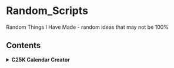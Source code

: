 # Random_Scripts

Random Things I Have Made - random ideas that may not be 100%

## Contents

<details>
<summary><strong>C25K Calendar Creator</strong></summary>

- `c25k_ics_generator.py`: Couch to 5K calendar and checklist generator with health, localization, and export features.
- `c25k_ics_generator_readme.md`: Full documentation and usage guide for the C25K tool.
- `c25k_excel_macro_inserter.py`: Script to auto-insert macros and formulas into the Excel progress tracker.
- Output files: `.ics`, `.csv`, `.json`, Google Fit CSV, Markdown checklist, and Excel progress tracker with advanced macros and visual cues.

<details>
<summary>Implemented Features</summary>

- **Plan Customization:** Choose number of weeks and days per week for your plan.
- **Customizable Plan Templates:** Save and load custom plan templates for different goals or fitness levels. You can now save your current plan as a template, load a template at the start, and select from built-in or custom templates. *(Newly implemented)*
- **Accessibility:** High-contrast and large-font options for Markdown and Excel outputs.
- **Dynamic Start Date:** Start on a specific date or next Monday.
- **Progress Tracking:** Excel tracker is auto-generated and includes all macros, formulas, and visual cues. Macros are auto-inserted using the included macro inserter script.
- **Motivational Quotes, Adaptive Plan, Custom Rest Days, Dashboard, Badges, Reminders, Weekly Review Prompts:** All included in the Excel tracker.
- **Reminders:** Real email reminders for each session are now supported. Configure your SMTP server at the prompt or via environment variables. See the tool README for setup instructions.
- **Mobile App Export:** Real Strava/Runkeeper export is now supported. Enter your API token at the prompt to upload your plan. See the tool README for setup instructions.
- **Apple Health Export:** Apple Health CSV export is now supported. Import the CSV into Apple Health using Shortcuts or a 3rd-party app. See the tool README for setup instructions.
- **Voice Prompts Export:** Voice/text prompt export is now supported. Generates a text script and (optionally) audio files for each session. See the tool README for setup instructions.
- **Output Directory Logic:** All exports are saved in a user-specific folder inside the project.
- **Export Formats:** ICS, CSV, JSON, Google Fit CSV, Markdown, PDF, Excel, Apple Health CSV, Voice Prompts.
- **Markdown Checklist Export:** Always generated with user info and notes.
- **Colorized CLI Prompts and Feedback:** For a more user-friendly experience.
- **Weather Suggestions:** Real, actionable weather suggestions for your first workout are now provided using live forecast data. Enter your city or ZIP at the prompt to get advice (e.g., "Great weather for running!", "Rain expected, consider rescheduling or wear a rain jacket").
- **QR Code Export:** Instantly generate a QR code image containing a detailed summary of your C25K plan (all workouts/tips, not just a short string). The QR code is large and high-contrast if accessibility options are enabled, and a Markdown file is generated with the QR code and full plan summary for easy sharing and accessibility. Requires the `qrcode` Python package (`pip install qrcode[pil]`).
- **PDF Export:** Visually rich, accessible PDF export is now fully supported. The PDF includes a cover page, full plan table, accessibility options, motivational quotes, resource links, and privacy note. Requires the `reportlab` Python package (`pip install reportlab`).

</details>

<details>
<summary>Planned / Placeholder / Stub Features</summary>

- **Advanced Analytics (trend lines, analytics export):** Planned.
- **Wearables Integration:** Planned.
- **Feedback Loop:** Planned.
- **Further Accessibility Polish:** Planned.
- **Gamification Enhancements:** Planned.
- **Privacy/Export Options:** Planned.

See the tool's README for details on each feature and how to use them. For planned features, refer to the documentation and Macros & Instructions sheet for future updates.

</details>

<details>
<summary>Excel Progress Tracker & Macros</summary>

The progress tracker Excel file (`<name>_progress_tracker.xlsx`) is automatically generated and includes built-in spreadsheet macros and instructions to help you track your Couch to 5K journey:

- **Macros & Instructions Sheet:** All advanced macros, formulas, and usage instructions are included in a dedicated sheet. You can copy-paste or review them directly in Excel.
- **Auto-Insertion:** Macros and formulas are auto-inserted using the included `c25k_excel_macro_inserter.py` script. You can run this script manually if needed.
- **Advanced Visual Cues:** The tracker includes checkmarks, rest day highlighting, overdue alerts, sparklines, milestone badges, weekly progress bars, goal gauge, weather icons/colors, accessibility macro, and notes highlighting.
- **Improved Formatting:** Columns are auto-sized, all cells are wrapped and aligned, code blocks use a monospaced font and shading, and the top row is frozen for easy navigation.
- **Accessibility:** High-contrast and large-font options are available for improved readability.

All formulas/macros are beginner-friendly and can be copy-pasted or are pre-filled in the Excel file. See the "Macros & Instructions" sheet in your progress tracker for more details.

</details>

<details>
<summary>Medical Sources and References</summary>

- NHS Couch to 5K: https://www.nhs.uk/live-well/exercise/couch-to-5k-week-by-week/
- CDC Physical Activity Guidelines: https://www.cdc.gov/physicalactivity/basics/index.htm
- American Heart Association: https://www.heart.org/en/healthy-living/fitness/fitness-basics

All medical and health-related logic in this script is for informational purposes only and is based on the above reputable sources. Always consult your healthcare provider before starting any new exercise program.

</details>

---

**Default Settings:**

- Units: Imperial (lbs)
- Temperature: Fahrenheit (°F)

The tool defaults to imperial units and Fahrenheit for weather. You can change these in the prompts or settings.

## Weather Integration (OpenWeatherMap)

This tool can fetch real weather forecasts for your session dates if you provide a city or ZIP code. To enable this feature:

1. Sign up for a free API key at [OpenWeatherMap](https://openweathermap.org/api).
2. Set your API key as an environment variable before running the script:

   ```sh
   export OWM_API_KEY=your_openweathermap_api_key
   ```
   Or, replace the placeholder in the code with your API key.

3. If no API key is set, the tool will use a built-in weather stub for demo purposes.

See the code and documentation for more details.
